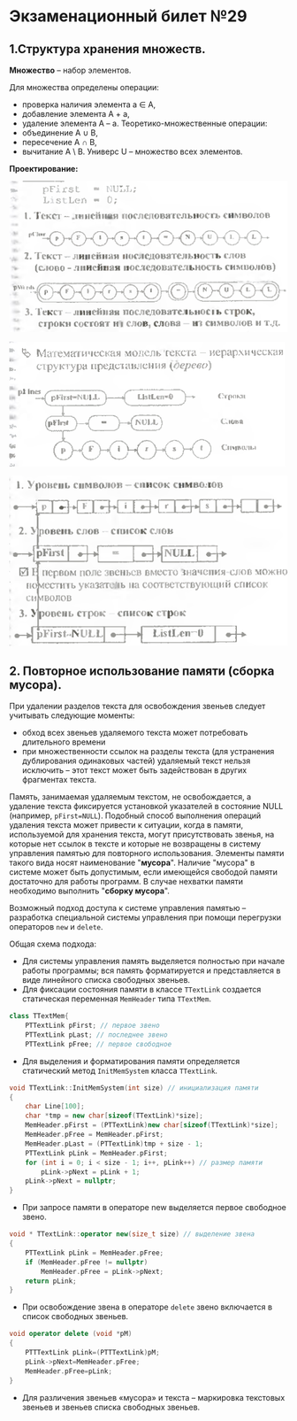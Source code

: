 # Экзаменационный билет №29

## 1.Структура хранения множеств.

**Множество** – набор элементов.

Для множества определены операции:

- проверка наличия элемента a ∈ A,
- добавление элемента A + a,
- удаление элемента A – a.
  Теоретико-множественные операции:
- объединение A ∪ B,
- пересечение A ∩ B,
- вычитание A \ B.
  Универс U – множество всех элементов.

**Проектирование:**

![](../pictures/ticket28-1.png)

![](../pictures/ticket28-2.png)

![](../pictures/ticket28-3.png)

## 2. Повторное использование памяти (сборка мусора).

При удалении разделов текста для освобождения звеньев следует учитывать следующие моменты:

- обход всех звеньев удаляемого текста может потребовать длительного времени
- при множественности ссылок на разделы текста (для устранения дублирования одинаковых частей) удаляемый текст нельзя исключить
  – этот текст может быть задействован в других фрагментах текста.

Память, занимаемая удаляемым текстом, не освобождается, а удаление текста фиксируется установкой указателей в состояние NULL (например, `pFirst=NULL`).
Подобный способ выполнения операций удаления текста может привести к ситуации, когда в памяти, используемой для хранения текста, могут присутствовать звенья, на которые нет ссылок в тексте и которые не возвращены в систему управления памятью для повторного использования. Элементы памяти такого вида носят наименование "**мусора**". Наличие "мусора" в системе может быть допустимым, если имеющейся свободой памяти достаточно для работы программ. В случае нехватки памяти необходимо выполнить "**сборку мусора**".

Возможный подход доступа к системе управления памятью – разработка специальной системы управления при помощи перегрузки операторов `new` и `delete`.

Общая схема подхода:

- Для системы управления память выделяется полностью при начале работы программы; вся память форматируется и представляется в виде линейного списка свободных звеньев.
- Для фиксации состояния памяти в классе `TTextLink` создается статическая переменная `MemHeader` типа `TTextMem`.

```C++
class TTextMem{
    PTTextLink pFirst; // первое звено
    PTTextLink pLast; // последнее звено
    PTTextLink pFree; // первое свободное
```

- Для выделения и форматирования памяти определяется статический метод `InitMemSystem` класса `TTextLink`.

```C++
void TTextLink::InitMemSystem(int size) // инициализация памяти
{
    char Line[100];
    char *tmp = new char[sizeof(TTextLink)*size];
    MemHeader.pFirst = (PTTextLink)new char[sizeof(TTextLink)*size];
    MemHeader.pFree = MemHeader.pFirst;
    MemHeader.pLast = (PTTextLink)tmp + size - 1;
    PTTextLink pLink = MemHeader.pFirst;
    for (int i = 0; i < size - 1; i++, pLink++) // размер памяти
        pLink->pNext = pLink + 1;
    pLink->pNext = nullptr;
}
```

- При запросе памяти в операторе new выделяется первое свободное звено.

```C++
void * TTextLink::operator new(size_t size) // выделение звена
{
    PTTextLink pLink = MemHeader.pFree;
    if (MemHeader.pFree != nullptr)
        MemHeader.pFree = pLink->pNext;
    return pLink;
}
```

- При освобождение звена в операторе `delete` звено включается в список свободных звеньев.

```C++
void operator delete (void *pM)
{
    PTTTextLink pLink=(PTTTextLink)pM;
    pLink->pNext=MemHeader.pFree;
    MemHeader.pFree=pLink;
}
```

- Для различения звеньев «мусора» и текста – маркировка текстовых звеньев и звеньев списка свободных звеньев.
